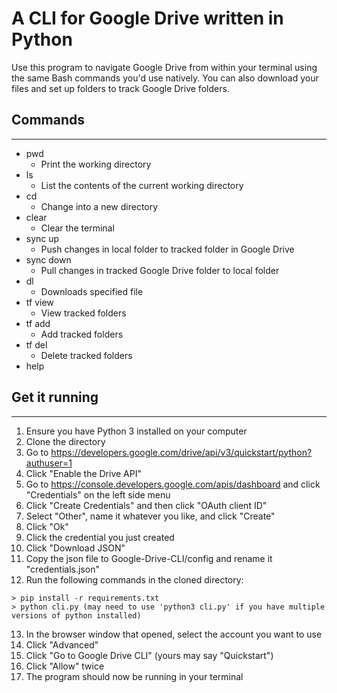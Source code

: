 # A CLI for Google Drive written in Python

Use this program to navigate Google Drive from within your terminal using the same Bash commands you'd use natively.
You can also download your files and set up folders to track Google Drive folders.

## Commands
---
- pwd
    - Print the working directory
- ls
    - List the contents of the current working directory
- cd
    - Change into a new directory
- clear
    - Clear the terminal
- sync up
    - Push changes in local folder to tracked folder in Google Drive
- sync down
    - Pull changes in tracked Google Drive folder to local folder
- dl
    - Downloads specified file
- tf view
    - View tracked folders
- tf add
    - Add tracked folders
- tf del
    - Delete tracked folders
- help

## Get it running
---
1. Ensure you have Python 3 installed on your computer
2. Clone the directory
3. Go to https://developers.google.com/drive/api/v3/quickstart/python?authuser=1
4. Click "Enable the Drive API"
5. Go to https://console.developers.google.com/apis/dashboard and click "Credentials" on the left side menu
6. Click "Create Credentials" and then click "OAuth client ID"
7. Select "Other", name it whatever you like, and click "Create"
8. Click "Ok"
9. Click the credential you just created
10. Click "Download JSON"
11. Copy the json file to Google-Drive-CLI/config and rename it "credentials.json"
12. Run the following commands in the cloned directory:
```
> pip install -r requirements.txt
> python cli.py (may need to use 'python3 cli.py' if you have multiple versions of python installed)
```
13. In the browser window that opened, select the account you want to use
14. Click "Advanced"
15. Click "Go to Google Drive CLI" (yours may say "Quickstart")
16. Click "Allow" twice
17. The program should now be running in your terminal